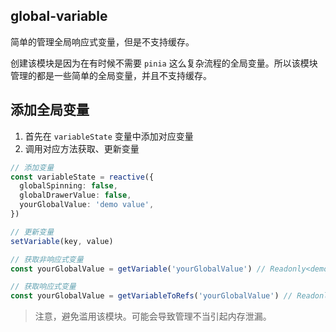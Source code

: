 ## global-variable

简单的管理全局响应式变量，但是不支持缓存。

创建该模块是因为在有时候不需要 `pinia` 这么复杂流程的全局变量。所以该模块管理的都是一些简单的全局变量，并且不支持缓存。

## 添加全局变量

1. 首先在 `variableState` 变量中添加对应变量
2. 调用对应方法获取、更新变量

```ts
// 添加变量
const variableState = reactive({
  globalSpinning: false,
  globalDrawerValue: false,
  yourGlobalValue: 'demo value',
})

// 更新变量
setVariable(key, value)

// 获取非响应式变量
const yourGlobalValue = getVariable('yourGlobalValue') // Readonly<demo value>

// 获取响应式变量
const yourGlobalValue = getVariableToRefs('yourGlobalValue') // Readonly<Ref<demo value>>
```

> 注意，避免滥用该模块。可能会导致管理不当引起内存泄漏。
